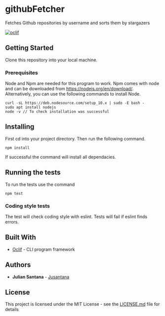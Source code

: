 githubFetcher
=============

Fetches Github repositories by username and sorts them by stargazers

[![oclif](https://img.shields.io/badge/cli-oclif-brightgreen.svg)](https://oclif.io)

## Getting Started

Clone this repository into your local machine.

### Prerequisites

Node and Npm are needed for this program to work. Npm comes with node and can be downloaded from https://nodejs.org/en/download/.
Alternatively, you can use the following commands to install Node.
```
curl -sL https://deb.nodesource.com/setup_10.x | sudo -E bash -
sudo apt install nodejs
node -v // To check installation was successful
```

## Installing

First cd into your project directory.
Then run the following command.
```
npm install
```
If successful the command will install all dependacies.

## Running the tests

To run the tests use the command 
```
npm test
```

### Coding style tests

The test will check coding style with eslint.
Tests will fail if eslint finds errors.

## Built With

* [Oclif](https://github.com/oclif/oclif) - CLI program framework


## Authors

* **Julian Santana** - [Jusantana](https://github.com/jusantana)

## License

This project is licensed under the MIT License - see the [LICENSE.md](LICENSE.md) file for details
